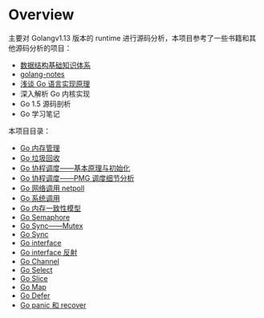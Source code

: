 # Overview

主要对 Golangv1.13 版本的 runtime 进行源码分析，本项目参考了一些书籍和其他源码分析的项目：


- [数据结构基础知识体系](https://pdai.tech/md/algorithm/alg-basic-overview.html)
- [golang-notes](https://github.com/cch123/golang-notes)
- [浅谈 Go 语言实现原理](https://draveness.me/golang/)
- 深入解析 Go 内核实现
- Go 1.5 源码剖析
- Go 学习笔记

本项目目录：

- [Go 内存管理](https://github.com/LeoYang90/Golang-Internal-Notes/blob/master/Go%20%E5%86%85%E5%AD%98%E7%AE%A1%E7%90%86.md)
- [Go 垃圾回收](https://github.com/LeoYang90/Golang-Internal-Notes/blob/master/Go%20%E5%9E%83%E5%9C%BE%E5%9B%9E%E6%94%B6.md)
- [Go 协程调度——基本原理与初始化](https://github.com/LeoYang90/Golang-Internal-Notes/blob/master/Go%20%E5%8D%8F%E7%A8%8B%E8%B0%83%E5%BA%A6%E2%80%94%E2%80%94%E5%9F%BA%E6%9C%AC%E5%8E%9F%E7%90%86%E4%B8%8E%E5%88%9D%E5%A7%8B%E5%8C%96.md)
- [Go 协程调度——PMG 调度细节分析](https://github.com/LeoYang90/Golang-Internal-Notes/blob/master/Go%20%E5%8D%8F%E7%A8%8B%E8%B0%83%E5%BA%A6%E2%80%94%E2%80%94PMG%20%E8%B0%83%E5%BA%A6%E7%BB%86%E8%8A%82%E5%88%86%E6%9E%90.md)
- [Go 网络调用 netpoll](https://github.com/LeoYang90/Golang-Internal-Notes/blob/master/Go%20%E7%BD%91%E7%BB%9C%E8%B0%83%E7%94%A8%20netpoll.md)
- [Go 系统调用](https://github.com/LeoYang90/Golang-Internal-Notes/blob/master/Go%20%E7%B3%BB%E7%BB%9F%E8%B0%83%E7%94%A8.md)
- [Go 内存一致性模型](https://github.com/LeoYang90/Golang-Internal-Notes/blob/master/Go%20%E5%86%85%E5%AD%98%E4%B8%80%E8%87%B4%E6%80%A7%E6%A8%A1%E5%9E%8B.md)
- [Go Semaphore](https://github.com/LeoYang90/Golang-Internal-Notes/blob/master/Go%20Semaphore.md)
- [Go Sync——Mutex](https://github.com/LeoYang90/Golang-Internal-Notes/blob/master/Go%20Sync%E2%80%94%E2%80%94Mutex.md)
- [Go Sync](https://github.com/LeoYang90/Golang-Internal-Notes/blob/master/Go%20Sync.md)
- [Go interface](https://github.com/LeoYang90/Golang-Internal-Notes/blob/master/Go%20interface.md)
- [Go interface 反射](https://github.com/LeoYang90/Golang-Internal-Notes/blob/master/Go%20interface%20%E5%8F%8D%E5%B0%84.md)
- [Go Channel](https://github.com/LeoYang90/Golang-Internal-Notes/blob/master/Go%20Channel.md)
- [Go Select](https://github.com/LeoYang90/Golang-Internal-Notes/blob/master/Go%20Select.md)
- [Go Slice](https://github.com/LeoYang90/Golang-Internal-Notes/blob/master/Go%20Slice.md)
- [Go Map](https://github.com/LeoYang90/Golang-Internal-Notes/blob/master/Go%20Map.md)
- [Go Defer](https://github.com/LeoYang90/Golang-Internal-Notes/blob/master/Go%20Defer.md)
- [Go panic 和 recover](https://github.com/LeoYang90/Golang-Internal-Notes/blob/master/Go%20panic%20%E5%92%8C%20recover.md)
